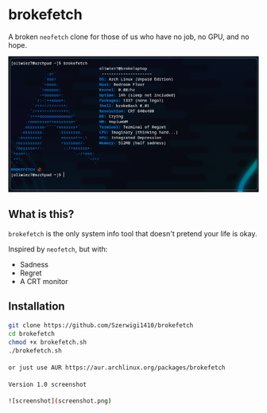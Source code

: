 # brokefetch

A broken `neofetch` clone for those of us who have no job, no GPU, and no hope.

![screenshot](version_1.2.png)

## What is this?

`brokefetch` is the only system info tool that doesn't pretend your life is okay.

Inspired by `neofetch`, but with:
- Sadness
- Regret
- A CRT monitor

## Installation

```bash
git clone https://github.com/Szerwigi1410/brokefetch
cd brokefetch
chmod +x brokefetch.sh
./brokefetch.sh

or just use AUR https://aur.archlinux.org/packages/brokefetch

Version 1.0 screenshot

![screenshot](screenshot.png)
